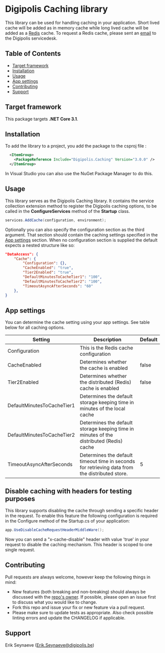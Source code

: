 # Digipolis Caching library

This library can be used for handling caching in your application. 
Short lived cache will be added as in memory cache while long lived cache will be added as a [Redis](https://redis.io) cache.
To request a Redis cache, please sent an [email](mailto:servicedesk@digipolis.be?subject=Aanvraag%20Redis%20cache) to the Digipolis servicedesk.  

## Table of Contents

<!-- START doctoc generated TOC please keep comment here to allow auto update -->
<!-- DON'T EDIT THIS SECTION, INSTEAD RE-RUN doctoc TO UPDATE -->


- [Target framework](#target-framework)
- [Installation](#installation)
- [Usage](#usage)
- [App settings](#app-settings)
- [Contributing](#contributing)
- [Support](#support)

<!-- END doctoc generated TOC please keep comment here to allow auto update -->

## Target framework

This package targets **.NET Core 3.1**.

## Installation

To add the library to a project, you add the package to the csproj file :

```xml
  <ItemGroup>
    <PackageReference Include="Digipolis.Caching" Version="3.0.0" />
  </ItemGroup>
```

In Visual Studio you can also use the NuGet Package Manager to do this.

## Usage

This library serves as the Digipolis Caching library. It contains the service collection extension method to register the
Digipolis caching options, to be called in the **ConfigureServices** method of the **Startup** class.

```csharp  
services.AddCache(configuration, environment);
```

Optionally you can also specify the configuration section as the third argument. 
That section should contain the caching settings specified in the [App settings](#app-settings) section.
When no configuration section is supplied the default expects a nested structure like so:

```json 
"DataAccess": {
    "Cache": {
        "Configuration": {},
        "CacheEnabled": "true",
        "Tier2Enabled": "true",
        "DefaultMinutesToCacheTier1": "100",
        "DefaultMinutesToCacheTier2": "100",
        "TimeoutAsyncAfterSeconds": "60"
    },
}
```

## App settings
You can determine the cache setting using your app settings. See table below for all caching options.

| Setting                    | Description                                                  | Default |
| -------------------------- | ------------------------------------------------------------ | ------- |
| Configuration              | This is the Redis cache configuration                        |         |
| CacheEnabled               | Determines whether the cache is enabled                      | false   |
| Tier2Enabled               | Determines whether the distributed (Redis) cache is enabled  | false   |
| DefaultMinutesToCacheTier1 | Determines the default storage keeping time in minutes of the local cache |         |
| DefaultMinutesToCacheTier2 | Determines the default storage keeping time in minutes of the distributed (Redis) cache |         |
| TimeoutAsyncAfterSeconds   | Determines the default timeout time in seconds for retrieving data from the distributed store. | 5       |

## Disable caching with headers for testing purposes

This library supports disabling the cache through sending a specific header in the request.
To enable this feature the following configuration is required in the Configure method of the Startup.cs of your application:
```csharp  
app.UseDisableCacheRequestHeaderMiddleWare();
```

Now you can send a "x-cache-disable" header with value 'true' in your request to disable the caching mechanism. This header is scoped to one single request.

## Contributing

Pull requests are always welcome, however keep the following things in mind:

- New features (both breaking and non-breaking) should always be discussed with the [repo's owner](#support). If possible, please open an issue first to discuss what you would like to change.
- Fork this repo and issue your fix or new feature via a pull request.
- Please make sure to update tests as appropriate. Also check possible linting errors and update the CHANGELOG if applicable.

## Support

Erik Seynaeve (<Erik.Seynaeve@digipolis.be>)